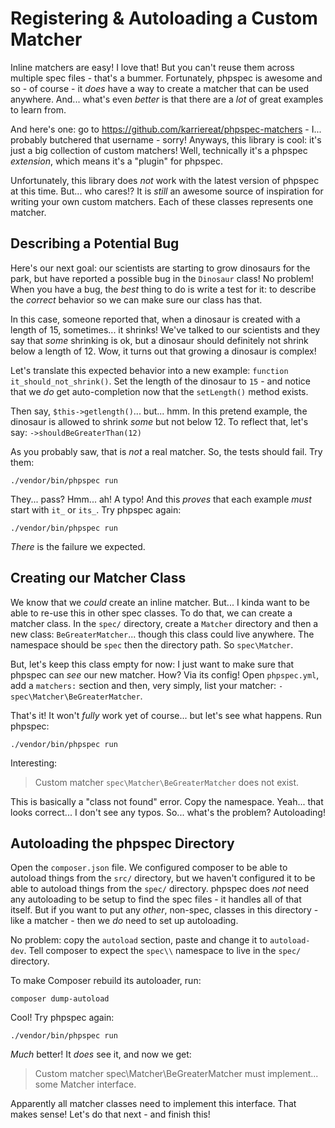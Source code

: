 # Registering & Autoloading a Custom Matcher

Inline matchers are easy! I love that! But you can't reuse them across multiple spec
files - that's a bummer. Fortunately, phpspec is awesome and so - of course - it *does*
have a way to create a matcher that can be used anywhere. And... what's
even *better* is that there are a *lot* of great examples to learn from.

And here's one: go to https://github.com/karriereat/phpspec-matchers - I... probably
butchered that username - sorry! Anyways, this library is cool: it's just a big
collection of custom matchers! Well, technically it's a phpspec *extension*, which
means it's a "plugin" for phpspec.

Unfortunately, this library does *not* work with the latest version of phpspec at
this time. But... who cares!? It is *still* an awesome source of inspiration for
writing your own custom matchers. Each of these classes represents one matcher.

## Describing a Potential Bug

Here's our next goal: our scientists are starting to grow dinosaurs for the park,
but have reported a possible bug in the `Dinosaur` class! No problem! When you
have a bug, the *best* thing to do is write a test for it: to describe the *correct*
behavior so we can make sure our class has that.

In this case, someone reported that, when a dinosaur is created with a length of
15, sometimes... it shrinks! We've talked to our scientists and they say that *some*
shrinking is ok, but a dinosaur should definitely not shrink below a length of 12.
Wow, it turns out that growing a dinosaur is complex!

Let's translate this expected behavior into a new example:
`function it_should_not_shrink()`. Set the length of the dinosaur to `15` - and 
notice that we *do* get auto-completion now that the `setLength()` method exists.

Then say, `$this->getlength()`... but... hmm. In this pretend example, the dinosaur
is allowed to shrink *some* but not below 12. To reflect that, let's say:
`->shouldBeGreaterThan(12)`

As you probably saw, that is *not* a real matcher. So, the tests should fail. Try
them:

```terminal-silent
./vendor/bin/phpspec run
```

They... pass? Hmm... ah! A typo! And this *proves* that each example *must* start
with `it_` or `its_`. Try phpspec again:

```terminal-silent
./vendor/bin/phpspec run
```

*There* is the failure we expected.

## Creating our Matcher Class

We know that we *could* create an inline matcher. But... I kinda want to be
able to re-use this in other spec classes. To do that, we can create a matcher class.
In the `spec/` directory, create a `Matcher` directory and then a new class:
`BeGreaterMatcher`... though this class could live anywhere. The namespace should
be `spec` then the directory path. So `spec\Matcher`.

But, let's keep this class empty for now: I just want to make sure that phpspec
can *see* our new matcher. How? Via its config! Open `phpspec.yml`, add a `matchers:`
section and then, very simply, list your matcher: `- spec\Matcher\BeGreaterMatcher`.

That's it! It won't *fully* work yet of course... but let's see what happens. Run
phpspec: 

```terminal-silent
./vendor/bin/phpspec run
```

Interesting:

> Custom matcher `spec\Matcher\BeGreaterMatcher` does not exist.

This is basically a "class not found" error. Copy the namespace. Yeah... that looks
correct... I don't see any typos. So... what's the problem? Autoloading!

## Autoloading the phpspec Directory

Open the `composer.json` file. We configured composer to be able to autoload things
from the `src/` directory, but we haven't configured it to be able to autoload
things from the `spec/` directory. phpspec does *not* need any autoloading
to be setup to find the spec files - it handles all of that itself. But if you want
to put any *other*, non-spec, classes in this directory - like a matcher - then we
*do* need to set up autoloading.

No problem: copy the `autoload` section, paste and change it to `autoload-dev`.
Tell composer to expect the `spec\\` namespace to live in the `spec/` directory.

To make Composer rebuild its autoloader, run:

```terminal
composer dump-autoload
```

Cool! Try phpspec again:

```terminal-silent
./vendor/bin/phpspec run
```

*Much* better! It *does* see it, and now we get:

> Custom matcher spec\Matcher\BeGreaterMatcher must implement... some Matcher interface.

Apparently all matcher classes need to implement this interface. That makes sense!
Let's do that next - and finish this!
